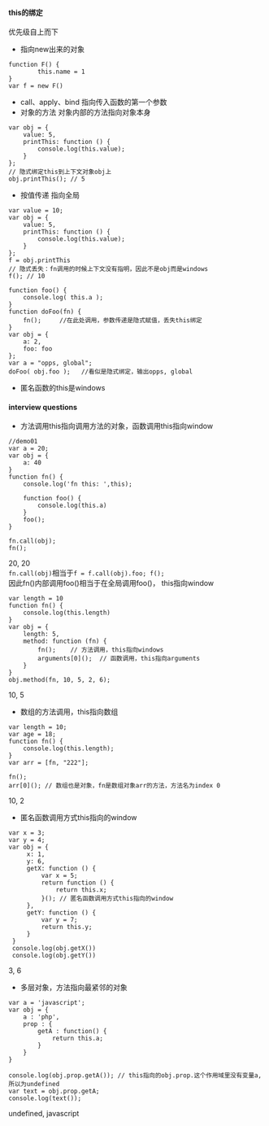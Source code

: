 #### this的绑定
优先级自上而下
- 指向new出来的对象
```
function F() {
        this.name = 1
}
var f = new F()
```
- call、apply、bind 指向传入函数的第一个参数
- 对象的方法 对象内部的方法指向对象本身
```
var obj = {
    value: 5,
    printThis: function () {
        console.log(this.value);
    }
};
// 隐式绑定this到上下文对象obj上
obj.printThis(); // 5
```
- 按值传递 指向全局
```
var value = 10;
var obj = {
    value: 5,
    printThis: function () {
        console.log(this.value);
    }
};
f = obj.printThis
// 隐式丢失：fn调用的时候上下文没有指明，因此不是obj而是windows
f(); // 10
```
```
function foo() {
    console.log( this.a );
}
function doFoo(fn) {
    fn();     //在此处调用，参数传递是隐式赋值，丢失this绑定
}
var obj = {
    a: 2,
    foo: foo
};
var a = "opps, global";
doFoo( obj.foo );   //看似是隐式绑定，输出opps, global
```

- 匿名函数的this是windows

#### interview questions 

- 方法调用this指向调用方法的对象，函数调用this指向window
```
//demo01
var a = 20;
var obj = {
    a: 40
}
function fn() {
    console.log('fn this: ',this);

    function foo() {
        console.log(this.a)
    }
    foo();
}

fn.call(obj);  
fn();
```  
20, 20   
```fn.call(obj)```相当于```f = f.call(obj).foo; f();```     
因此fn()内部调用foo()相当于在全局调用foo()， this指向window

```
var length = 10
function fn() {
    console.log(this.length)
}
var obj = {
    length: 5,
    method: function (fn) {
        fn();    // 方法调用，this指向windows
        arguments[0]();  // 函数调用，this指向arguments
    }
}
obj.method(fn, 10, 5, 2, 6); 
```
10, 5

- 数组的方法调用，this指向数组

```
var length = 10;
var age = 18;
function fn() {
    console.log(this.length); 
}
var arr = [fn, "222"];

fn();
arr[0](); // 数组也是对象，fn是数组对象arr的方法，方法名为index 0
```
10, 2

- 匿名函数调用方式this指向的window
```
var x = 3;
var y = 4;
var obj = {
     x: 1,
     y: 6,
     getX: function () {
         var x = 5;
         return function () {
             return this.x; 
         }(); // 匿名函数调用方式this指向的window
     },
     getY: function () {
         var y = 7;
         return this.y; 
     }
 }
 console.log(obj.getX())
 console.log(obj.getY())
```
3, 6

- 多层对象，方法指向最紧邻的对象
```
var a = 'javascript';
var obj = {
    a : 'php',
    prop : {
        getA : function() {
            return this.a;
        }
    }
}

console.log(obj.prop.getA()); // this指向的obj.prop.这个作用域里没有变量a, 所以为undefined
var text = obj.prop.getA;
console.log(text());
```
undefined, javascript